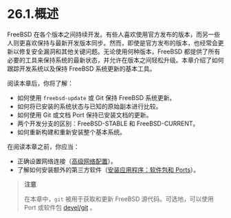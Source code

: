 # 26.1.概述

FreeBSD 在各个版本之间持续开发。有些人喜欢使用官方发布的版本，而另一些人则更喜欢保持与最新开发版本同步。然而，即使是官方发布的版本，也经常会更新以修复安全漏洞和其他关键问题。无论使用何种版本，FreeBSD 都提供了所有必要的工具来保持系统的最新状态，并允许在版本之间轻松升级。本章介绍了如何跟踪开发系统以及保持 FreeBSD 系统更新的基本工具。

阅读本章后，你将了解：

* 如何使用 `freebsd-update` 或 Git 保持 FreeBSD 系统更新。
* 如何将已安装的系统状态与已知的原始副本进行比较。
* 如何使用 Git 或文档 Port 保持已安装文档的更新。
* 两个开发分支的区别：FreeBSD-STABLE 和 FreeBSD-CURRENT。
* 如何重新构建和重新安装整个基本系统。

在阅读本章之前，你应当：

* 正确设置网络连接（[高级网络配置](https://docs.freebsd.org/en/books/handbook/advanced-networking/#advanced-networking)）。
* 了解如何安装额外的第三方软件（[安装应用程序：软件包和 Ports](https://docs.freebsd.org/en/books/handbook/ports/#ports)）。

>**注意**
>
> 在本章中，`git` 被用于获取和更新 FreeBSD 源代码。可选地，可以使用 Port 或软件包 [devel/git](https://cgit.freebsd.org/ports/tree/devel/git/) 。 
